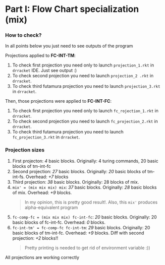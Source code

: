 # Part I: Flow Chart specialization (mix)

### How to check?

In all points below you just need to see outputs of the program

Projections applied to **FC-INT-TM**:
1. To check first projection you need only to launch `projection_1.rkt` in `drracket` IDE. Just see output :)
2. To check second projection you need to launch `projection_2 .rkt` in `drracket`.
3. To check third futamura projection you need to launch `projection_3.rkt` in `drracket`.

Then, those projections were applied to **FC-INT-FC**:
1. To check first projection you need only to launch `fc_rojection_1.rkt` in `drracket`.
2. To check second projection you need to launch `fc_projection_2.rkt` in `drracket`.
3. To check third futamura projection you need to launch `fc_projection_3.rkt` in `drracket`.

### Projection sizes
1. First projecton: *4* basic blocks. Originally: 4 turing commands, 20 basic blocks of tm-int-fc
2. Second projection: *27* basic blocks. Originally: *20* basic blocks of tm-int-fs. Overhead: *+7* blocks
3. Third projection: *38* basic blocks. Originally: 28 blocks of mix.
3. `mix' = (mix mix mix) mix`: *37* basic blocks. Originally: *28* basic blocks of mix. Overhead: *+9* blocks.
   > In my opinion, this is pretty good result!. Also, this `mix'` produces alpha-equivalent program
4. `fc-comp-fc = (mix mix mix) fc-int-fc`: *20* basic blocks. Originally: 20 basic blocks of fc-int-fc. Overhead: *0* blocks.
4. `fc-int-tm' = fc-comp-fc fc-int-tm`: *29* basic blocks. Originally: 20 basic blocks of tm-int-fc. Overhead: *+9* blocks. Diff with second projection: *+2* blocks!!
   > Pretty printing is needed to get rid of environment variable :))
   
All projections are working correctly
